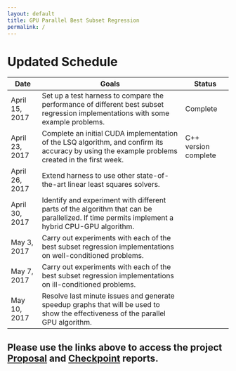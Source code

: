 ```yaml
---
layout: default
title: GPU Parallel Best Subset Regression
permalink: /
---
```


# Updated Schedule

| Date            | Goals | Status |
|---|---|---|
| April 15, 2017  | Set up a test harness to compare the performance of different best subset regression implementations with some example problems. | Complete |
| April 23, 2017  | Complete an initial CUDA implementation of the LSQ algorithm, and confirm its accuracy by using the example problems created in the first week. | C++ version complete |
| April 26, 2017  | Extend harness to use other state-of-the-art linear least squares solvers. |  |
| April 30, 2017  | Identify and experiment with different parts of the algorithm that can be parallelized. If time permits implement a hybrid CPU-GPU algorithm. |  |
| May 3, 2017     | Carry out experiments with each of the best subset regression implementations on well-conditioned problems. |  |
| May 7, 2017     | Carry out experiments with each of the best subset regression implementations on ill-conditioned problems. |  |
| May 10, 2017    | Resolve last minute issues and generate speedup graphs that will be used to show the effectiveness of the parallel GPU algorithm. |  |


## Please use the links above to access the project [Proposal](https://bsauk.github.io/GPU_LSQ/proposal) and [Checkpoint](https://bsauk.github.io/GPU_LSQ/checkpoint) reports.